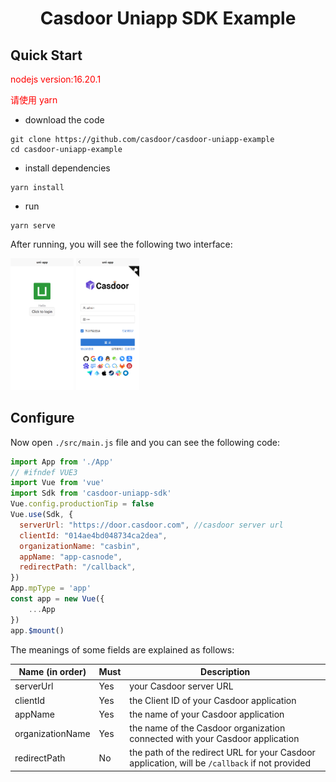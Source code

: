 <h1 align="center" style="border-bottom: none;">Casdoor Uniapp SDK Example</h1>

## Quick Start

<font color="red">nodejs version:16.20.1</font>

<font color="red">请使用 yarn</font> 


- download the code

```shell
git clone https://github.com/casdoor/casdoor-uniapp-example
cd casdoor-uniapp-example
```

- install dependencies

```shell
yarn install
```

- run

```shell
yarn serve
```

After running, you will see the following two interface:

<img src="img/1.png" style="width: 20%; height: 20%;"/>
<img src="img/2.png" style="width: 20%; height: 20%;"/>

## Configure

Now open `./src/main.js` file and you can see the following code:

```js
import App from './App'
// #ifndef VUE3
import Vue from 'vue'
import Sdk from 'casdoor-uniapp-sdk'
Vue.config.productionTip = false
Vue.use(Sdk, {
  serverUrl: "https://door.casdoor.com", //casdoor server url
  clientId: "014ae4bd048734ca2dea",
  organizationName: "casbin",
  appName: "app-casnode",
  redirectPath: "/callback",
})
App.mpType = 'app'
const app = new Vue({
    ...App
})
app.$mount()
```

The meanings of some fields are explained as follows:

| Name (in order)  | Must | Description                                                                                    |
|------------------|------|------------------------------------------------------------------------------------------------|
| serverUrl        | Yes  | your Casdoor server URL                                                                        |
| clientId         | Yes  | the Client ID of your Casdoor application                                                      |
| appName          | Yes  | the name of your Casdoor application                                                           |
| organizationName | Yes  | the name of the Casdoor organization connected with your Casdoor application                   |
| redirectPath     | No   | the path of the redirect URL for your Casdoor application, will be `/callback` if not provided |

